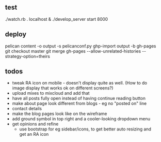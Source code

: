 ## test

./watch.rb . localhost &
./develop_server start 8000

## deploy

pelican content -o output -s pelicanconf.py
ghp-import output -b gh-pages
git checkout master
git merge gh-pages --allow-unrelated-histories --strategy-option=theirs

## todos

- tweak RA icon on mobile - doesn't display quite as well. (How to do image display that works ok on different screens?)
- upload mixes to mixcloud and add that
- have all posts fully open instead of having continue reading button
- make about page look different from blogs - eg no "posted on" line
- contact details
- make the blog pages look like on the wireframe
- add ground symbol in top right and a cooler-looking dropdown menu
- get opinions and refine
  - use bootstrap for eg sidebar/icons, to get better auto resizing and get an
    RA icon
